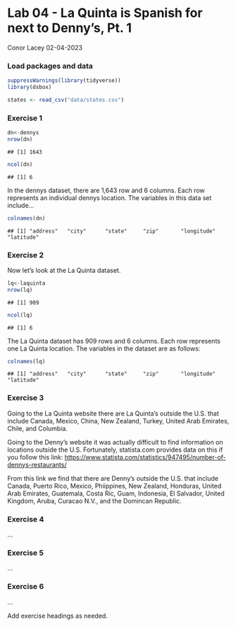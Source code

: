 Lab 04 - La Quinta is Spanish for next to Denny’s, Pt. 1
================
Conor Lacey
02-04-2023

### Load packages and data

``` r
suppressWarnings(library(tidyverse))
library(dsbox) 
```

``` r
states <- read_csv("data/states.csv")
```

### Exercise 1

``` r
dn<-dennys
nrow(dn)
```

    ## [1] 1643

``` r
ncol(dn)
```

    ## [1] 6

In the dennys dataset, there are 1,643 row and 6 columns. Each row
represents an individual dennys location. The variables in this data set
include…

``` r
colnames(dn)
```

    ## [1] "address"   "city"      "state"     "zip"       "longitude" "latitude"

### Exercise 2

Now let’s look at the La Quinta dataset.

``` r
lq<-laquinta
nrow(lq)
```

    ## [1] 909

``` r
ncol(lq)
```

    ## [1] 6

The La Quinta dataset has 909 rows and 6 columns. Each row represents
one La Quinta location. The variables in the dataset are as follows:

``` r
colnames(lq)
```

    ## [1] "address"   "city"      "state"     "zip"       "longitude" "latitude"

### Exercise 3

Going to the La Quinta website there are La Quinta’s outside the U.S.
that include Canada, Mexico, China, New Zealand, Turkey, United Arab
Emirates, Chile, and Columbia.

Going to the Denny’s website it was actually difficult to find
information on locations outside the U.S. Fortunately, statista.com
provides data on this if you follow this link:
<https://www.statista.com/statistics/947495/number-of-dennys-restaurants/>

From this link we find that there are Denny’s outside the U.S. that
include Canada, Puerto Rico, Mexico, Phiippines, New Zealand, Honduras,
United Arab Emirates, Guatemala, Costa Ric, Guam, Indonesia, El
Salvador, United Kingdom, Aruba, Curacao N.V., and the Domincan
Republic.

### Exercise 4

…

### Exercise 5

…

### Exercise 6

…

Add exercise headings as needed.
